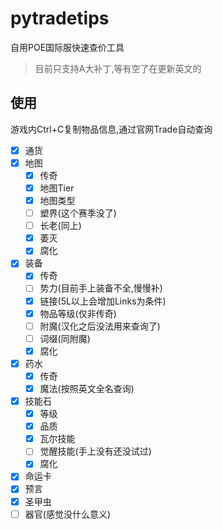 # pytradetips

自用POE国际服快速查价工具

>目前只支持A大补丁,等有空了在更新英文的

## 使用
游戏内Ctrl+C复制物品信息,通过官网Trade自动查询

- [x] 通货
- [x] 地图
  - [x] 传奇
  - [x] 地图Tier
  - [x] 地图类型
  - [ ] 塑界(这个赛季没了)
  - [ ] 长老(同上)
  - [x] 萎灭
  - [x] 腐化
- [x] 装备
  - [x] 传奇
  - [ ] 势力(目前手上装备不全,慢慢补)
  - [x] 链接(5L以上会增加Links为条件)
  - [x] 物品等级(仅非传奇)
  - [ ] 附魔(汉化之后没法用来查询了)
  - [ ] 词缀(同附魔)
  - [x] 腐化
- [x] 药水
  - [x] 传奇
  - [x] 魔法(按照英文全名查询)
- [x] 技能石
  - [x] 等级
  - [x] 品质
  - [x] 瓦尔技能
  - [ ] 觉醒技能(手上没有还没试过)
  - [x] 腐化
- [x] 命运卡
- [x] 预言
- [x] 圣甲虫
- [ ] 器官(感觉没什么意义)
